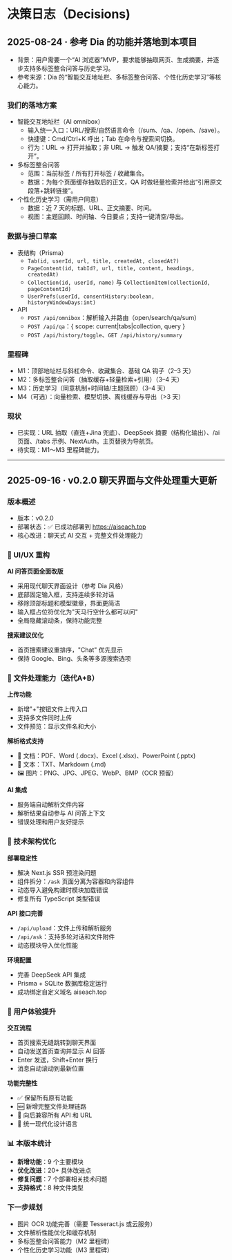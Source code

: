 # 决策日志（Decisions)

## 2025-08-24 · 参考 Dia 的功能并落地到本项目
- 背景：用户需要一个“AI 浏览器”MVP，要求能够抽取网页、生成摘要，并逐步支持多标签整合问答与历史学习。
- 参考来源：Dia 的“智能交互地址栏、多标签整合问答、个性化历史学习”等核心能力。

### 我们的落地方案
- 智能交互地址栏（AI omnibox）
  - 输入统一入口：URL/搜索/自然语言命令（/sum、/qa、/open、/save）。
  - 快捷键：Cmd/Ctrl+K 呼出；Tab 在命令与搜索间切换。
  - 行为：URL → 打开并抽取；非 URL → 触发 QA/摘要；支持“在新标签打开”。
- 多标签整合问答
  - 范围：当前标签 / 所有打开标签 / 收藏集合。
  - 数据：为每个页面缓存抽取后的正文，QA 时做轻量检索并给出“引用原文段落+跳转链接”。
- 个性化历史学习（需用户同意）
  - 数据：近 7 天的标题、URL、正文摘要、时间。
  - 视图：主题回顾、时间轴、今日要点；支持一键清空/导出。

### 数据与接口草案
- 表结构（Prisma）
  - `Tab(id, userId, url, title, createdAt, closedAt?)`
  - `PageContent(id, tabId?, url, title, content, headings, createdAt)`
  - `Collection(id, userId, name)` 与 `CollectionItem(collectionId, pageContentId)`
  - `UserPrefs(userId, consentHistory:boolean, historyWindowDays:int)`
- API
  - `POST /api/omnibox`：解析输入并路由（open/search/qa/sum）
  - `POST /api/qa`：{ scope: current|tabs|collection, query }
  - `POST /api/history/toggle`、`GET /api/history/summary`

### 里程碑
- M1：顶部地址栏与斜杠命令、收藏集合、基础 QA 钩子（2–3 天）
- M2：多标签整合问答（抽取缓存+轻量检索+引用）（3–4 天）
- M3：历史学习（同意机制+时间轴/主题回顾）（3–4 天）
- M4（可选）：向量检索、模型切换、离线缓存与导出（>3 天）

### 现状
- 已实现：URL 抽取（直连+Jina 兜底）、DeepSeek 摘要（结构化输出）、/ai 页面、/tabs 示例、NextAuth。主页替换为导航页。
- 待实现：M1～M3 里程碑能力。

---

## 2025-09-16 · v0.2.0 聊天界面与文件处理重大更新

### 版本概述
- 版本：v0.2.0
- 部署状态：✅ 已成功部署到 https://aiseach.top
- 核心改进：聊天式 AI 交互 + 完整文件处理能力

### 🎨 UI/UX 重构
**AI 问答页面全面改版**
- 采用现代聊天界面设计（参考 Dia 风格）
- 底部固定输入框，支持连续多轮对话
- 移除顶部标题和模型徽章，界面更简洁
- 输入框占位符优化为"天马行空什么都可以问"
- 全局隐藏滚动条，保持功能完整

**搜索建议优化**
- 首页搜索建议重排序，"Chat" 优先显示
- 保持 Google、Bing、头条等多源搜索选项

### 📁 文件处理能力（迭代A+B）
**上传功能**
- 新增"+"按钮文件上传入口
- 支持多文件同时上传
- 文件预览：显示文件名和大小

**解析格式支持**
- 📄 文档：PDF、Word (.docx)、Excel (.xlsx)、PowerPoint (.pptx)
- 📝 文本：TXT、Markdown (.md)
- 🖼️ 图片：PNG、JPG、JPEG、WebP、BMP（OCR 预留）

**AI 集成**
- 服务端自动解析文件内容
- 解析结果自动参与 AI 问答上下文
- 错误处理和用户友好提示

### 🔧 技术架构优化
**部署稳定性**
- 解决 Next.js SSR 预渲染问题
- 组件拆分：`/ask` 页面分离为容器和内容组件
- 动态导入避免构建时模块加载错误
- 修复所有 TypeScript 类型错误

**API 接口完善**
- `/api/upload`：文件上传和解析服务
- `/api/ask`：支持多轮对话和文件附件
- 动态模块导入优化性能

**环境配置**
- 完善 DeepSeek API 集成
- Prisma + SQLite 数据库稳定运行
- 成功绑定自定义域名 aiseach.top

### 🚀 用户体验提升
**交互流程**
- 首页搜索无缝跳转到聊天界面
- 自动发送首页查询并显示 AI 回答
- Enter 发送，Shift+Enter 换行
- 消息自动滚动到最新位置

**功能完整性**
- ✅ 保留所有原有功能
- 🆕 新增完整文件处理链路
- 🔄 向后兼容所有 API 和 URL
- 🎨 统一现代化设计语言

### 📊 本版本统计
- **新增功能**：9 个主要模块
- **优化改进**：20+ 具体改进点
- **修复问题**：7 个部署相关技术问题
- **支持格式**：8 种文件类型

### 下一步规划
- 图片 OCR 功能完善（需要 Tesseract.js 或云服务）
- 文件解析性能优化和缓存机制
- 多标签整合问答能力（M2 里程碑）
- 个性化历史学习功能（M3 里程碑）